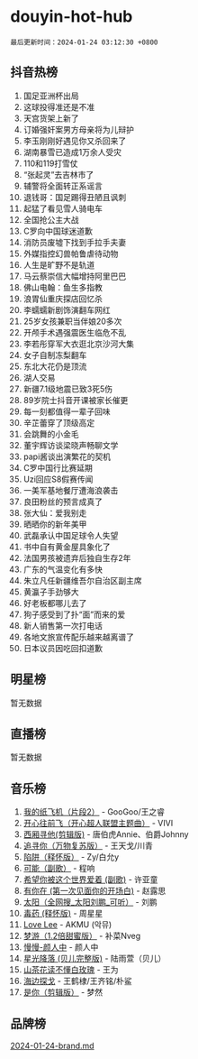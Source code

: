 # douyin-hot-hub

`最后更新时间：2024-01-24 03:12:30 +0800`

## 抖音热榜

1. 国足亚洲杯出局
1. 这球投得准还是不准
1. 天宫货架上新了
1. 订婚强奸案男方母亲将为儿辩护
1. 李玉刚刚好遇见你又杀回来了
1. 湖南暴雪已造成1万余人受灾
1. 110和119打雪仗
1. “张起灵”去吉林市了
1. 辅警将全面转正系谣言
1. 退钱哥：国足踢得丑陋且讽刺
1. 起猛了看见雪人骑电车
1. 全国抢公主大战
1. C罗向中国球迷道歉
1. 消防员废墟下找到手拉手夫妻
1. 外媒指控幻兽帕鲁虐待动物
1. 人生是旷野不是轨道
1. 马云蔡崇信大幅增持阿里巴巴
1. 佛山电翰：鱼生多指教
1. 浪胃仙重庆探店回忆杀
1. 李蠕蠕新剧饰演翻车网红
1. 25岁女孩兼职当伴娘20多次
1. 开颅手术遇强震医生临危不乱
1. 李若彤穿军大衣逛北京沙河大集
1. 女子自制冻梨翻车
1. 东北大花仍是顶流
1. 湖人交易
1. 新疆7.1级地震已致3死5伤
1. 89岁院士抖音开课被家长催更
1. 每一刻都值得一辈子回味
1. 辛芷蕾穿了顶级高定
1. 会跳舞的小金毛
1. 董宇辉访谈梁晓声畅聊文学
1. papi酱谈出演繁花的契机
1. C罗中国行比赛延期
1. Uzi回应S8假赛传闻
1. 一美军基地餐厅遭海浪袭击
1. 良田粉丝的预言成真了
1. 张大仙：爱我别走
1. 晒晒你的新年美甲
1. 武磊承认中国足球令人失望
1. 书中自有黄金屋具象化了
1. 法国男孩被遗弃后独自生存2年
1. 广东的气温变化有多快
1. 朱立凡任新疆维吾尔自治区副主席
1. 黄瀛子手劲够大
1. 好老板都哪儿去了
1. 狗子感受到了扑“面”而来的爱
1. 新人销售第一次打电话
1. 各地文旅宣传配乐越来越离谱了
1. 日本议员因吃回扣道歉

## 明星榜

暂无数据

## 直播榜

暂无数据

## 音乐榜

1. [我的纸飞机（片段2）](https://sf86-cdn-tos.douyinstatic.com/obj/tos-cn-ve-2774/oM2ZrKcg2CD5AeRB2gkeXOFB1IxAGJdZPazYHf) - GooGoo/王之睿
1. [开心往前飞（开心超人联盟主题曲）](https://sf3-cdn-tos.douyinstatic.com/obj/tos-cn-ve-2774/9d8fb7c82cf1421fb93a9fe925275e0a) - VIVI
1. [西厢寻他(剪辑版)](https://sf86-cdn-tos.douyinstatic.com/obj/tos-cn-ve-2774/oUsAVfAQKlRNxEv5qxvIB8o5qmIWUcXbzJKJhw) - 唐伯虎Annie、伯爵Johnny
1. [追寻你（万物复苏版）](https://sf3-cdn-tos.douyinstatic.com/obj/tos-cn-ve-2774/oYeAZJsbjIDit9APmBg8u6uDUQnHmoCf3gbo74) - 王天戈/川青
1. [陷阱（释怀版）](https://sf3-cdn-tos.douyinstatic.com/obj/tos-cn-ve-2774/oE8C21LeZrzKLDFfQYgMzx4GAIHageG5IzayY7) - Zy/白允y
1. [可能（副歌）](https://sf86-cdn-tos.douyinstatic.com/obj/tos-cn-ve-2774/cde1731888894259b333569393c2fb51) - 程响
1. [希望你被这个世界爱着 (副歌)](https://sf3-cdn-tos.douyinstatic.com/obj/tos-cn-ve-2774/oUHCmWQfZlE3QQBKBeD8rCFLpJzPgCpImhsxMt) - 许亚童
1. [有你在 (第一次见面你的开场白)](https://sf86-cdn-tos.douyinstatic.com/obj/tos-cn-ve-2774/oAthrQ3ClJBfI57uBoFEgNDYtNCZ0TSYQQfxQ0) - 赵露思
1. [太阳（全网搜_太阳刘鹏_可听）](https://sf3-cdn-tos.douyinstatic.com/obj/tos-cn-ve-2774/ogWbyIQnlBFImVbeDocRdCIYtBHlbJXgfZMvgz) - 刘鹏
1. [毒药 (释怀版)](https://sf86-cdn-tos.douyinstatic.com/obj/tos-cn-ve-2774/oYILMEAzspdZBIzy4frJNB8ZHPHWAhiwowd4Ad) - 周星星
1. [Love Lee](https://sf3-cdn-tos.douyinstatic.com/obj/tos-cn-ve-2774/o05GbkJGbCBTdDnMtB0fwOYgkeZp23vrWQDQBS) - AKMU (악뮤)
1. [梦游（1.2倍甜蜜版）](https://sf86-cdn-tos.douyinstatic.com/obj/tos-cn-ve-2774/o4gyAUm8hwufoEABmwVIiQtHsFuGzAEEWtNMzo) - 补菜Nveg
1. [慢慢-颜人中](https://sf86-cdn-tos.douyinstatic.com/obj/tos-cn-ve-2774/ocjHNfBXdBxQNC8ZGAeoLMFTUgtBg8bkExunDC) - 颜人中
1. [星光降落 (贝儿完整版)](https://sf86-cdn-tos.douyinstatic.com/obj/tos-cn-ve-2774/okwB9hAwyAtsFFkFBzAX1hOOfQuIoMNs0W2Mwr) - 陆雨萱（贝儿）
1. [山茶花读不懂白玫瑰](https://sf3-cdn-tos.douyinstatic.com/obj/tos-cn-ve-2774/osfn8B7DktrRHEPJgPCfDbw7QDQEkwC16BxZg9) - 王为
1. [海边探戈](https://sf3-cdn-tos.douyinstatic.com/obj/tos-cn-ve-2774/os9gE0VQCGqt6VQkZDyBBYvfSDY0QFe3vVmubn) - 王鹤棣/王齐铭/朴鲨
1. [是你（剪辑版）](https://sf3-cdn-tos.douyinstatic.com/obj/tos-cn-ve-2774/46019dae783c4c969944217fe1cfafc4) - 梦然

## 品牌榜

[2024-01-24-brand.md](2024-01-24-brand.md)
